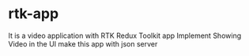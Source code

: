 # rtk-app

It is a video application with RTK
Redux Toolkit app 
Implement Showing Video in the UI
make this app with json server